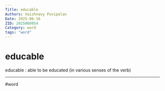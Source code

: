 ```yaml
---
Title: educable
Authors: Vaishnavy Puvipalan
Date: 2025-06-16
ZID: 2025060954
Category: word
tags: "word"
---
```

# educable

educable
: able to be educated (in various senses of the verb)

---
  #word